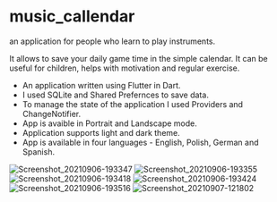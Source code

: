 # music_callendar

an application for people who learn to play instruments.

It allows to save your daily game time in the simple calendar. It can be useful for children, helps with motivation and regular exercise.

- An application written using Flutter in Dart.
- I used SQLite and Shared Prefernces to save data.
- To manage the state of the application I used Providers and ChangeNotifier.
- App is avaible in Portrait and Landscape mode.
- Application supports light and dark theme.
- App is available in four languages - English, Polish, German and Spanish.

![Screenshot_20210906-193347](https://user-images.githubusercontent.com/68157494/132331673-38e2d799-b7ba-4889-8cf5-da860fb0661d.png) ![Screenshot_20210906-193355](https://user-images.githubusercontent.com/68157494/132331674-42e47b91-a6a4-48f9-973e-2df5e7dd7d78.png) ![Screenshot_20210906-193418](https://user-images.githubusercontent.com/68157494/132331679-aa631a02-fbf2-46c5-b4fb-8c18a373b8f1.png) ![Screenshot_20210906-193424](https://user-images.githubusercontent.com/68157494/132331680-1698f34c-b7eb-459a-b592-ba7cbd50d0bf.png) ![Screenshot_20210906-193516](https://user-images.githubusercontent.com/68157494/132331682-b1b20e14-fee9-44c1-9203-1e8b7b871f94.png) ![Screenshot_20210907-121802](https://user-images.githubusercontent.com/68157494/132331720-d19a9599-8685-4e87-b936-190c2147fd7f.png)






